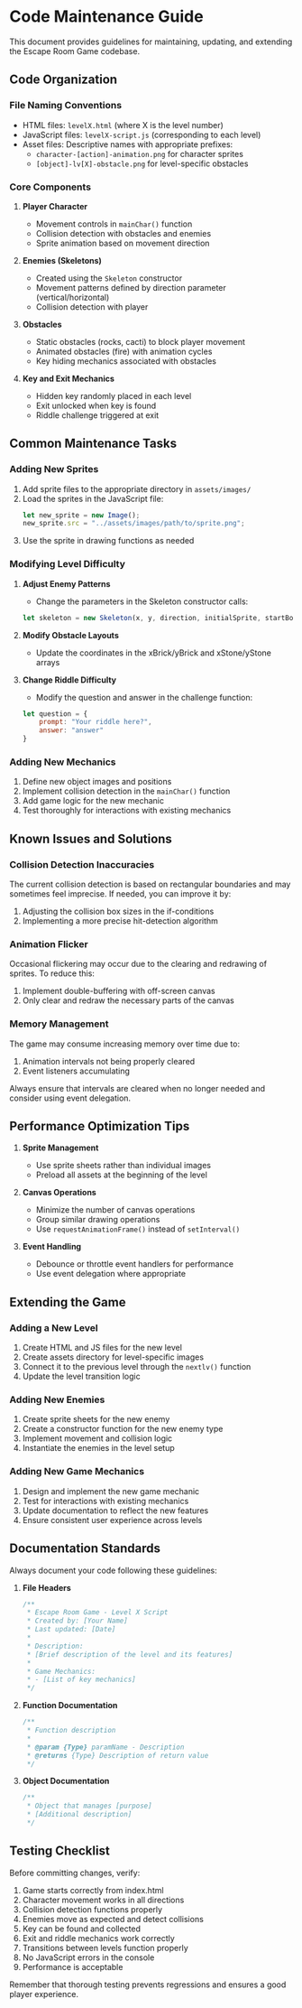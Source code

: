 # Code Maintenance Guide

This document provides guidelines for maintaining, updating, and extending the Escape Room Game codebase.

## Code Organization

### File Naming Conventions

- HTML files: `levelX.html` (where X is the level number)
- JavaScript files: `levelX-script.js` (corresponding to each level)
- Asset files: Descriptive names with appropriate prefixes:
  - `character-[action]-animation.png` for character sprites
  - `[object]-lv[X]-obstacle.png` for level-specific obstacles

### Core Components

1. **Player Character**
   - Movement controls in `mainChar()` function
   - Collision detection with obstacles and enemies
   - Sprite animation based on movement direction

2. **Enemies (Skeletons)**
   - Created using the `Skeleton` constructor
   - Movement patterns defined by direction parameter (vertical/horizontal)
   - Collision detection with player

3. **Obstacles**
   - Static obstacles (rocks, cacti) to block player movement
   - Animated obstacles (fire) with animation cycles
   - Key hiding mechanics associated with obstacles

4. **Key and Exit Mechanics**
   - Hidden key randomly placed in each level
   - Exit unlocked when key is found
   - Riddle challenge triggered at exit

## Common Maintenance Tasks

### Adding New Sprites

1. Add sprite files to the appropriate directory in `assets/images/`
2. Load the sprites in the JavaScript file:
   ```javascript
   let new_sprite = new Image();
   new_sprite.src = "../assets/images/path/to/sprite.png";
   ```
3. Use the sprite in drawing functions as needed

### Modifying Level Difficulty

1. **Adjust Enemy Patterns**
   - Change the parameters in the Skeleton constructor calls:
   ```javascript
   let skeleton = new Skeleton(x, y, direction, initialSprite, startBound, endBound);
   ```

2. **Modify Obstacle Layouts**
   - Update the coordinates in the xBrick/yBrick and xStone/yStone arrays

3. **Change Riddle Difficulty**
   - Modify the question and answer in the challenge function:
   ```javascript
   let question = {
       prompt: "Your riddle here?",
       answer: "answer"
   }
   ```

### Adding New Mechanics

1. Define new object images and positions
2. Implement collision detection in the `mainChar()` function
3. Add game logic for the new mechanic
4. Test thoroughly for interactions with existing mechanics

## Known Issues and Solutions

### Collision Detection Inaccuracies

The current collision detection is based on rectangular boundaries and may sometimes feel imprecise. If needed, you can improve it by:

1. Adjusting the collision box sizes in the if-conditions
2. Implementing a more precise hit-detection algorithm

### Animation Flicker

Occasional flickering may occur due to the clearing and redrawing of sprites. To reduce this:

1. Implement double-buffering with off-screen canvas
2. Only clear and redraw the necessary parts of the canvas

### Memory Management

The game may consume increasing memory over time due to:

1. Animation intervals not being properly cleared
2. Event listeners accumulating

Always ensure that intervals are cleared when no longer needed and consider using event delegation.

## Performance Optimization Tips

1. **Sprite Management**
   - Use sprite sheets rather than individual images
   - Preload all assets at the beginning of the level

2. **Canvas Operations**
   - Minimize the number of canvas operations
   - Group similar drawing operations
   - Use `requestAnimationFrame()` instead of `setInterval()`

3. **Event Handling**
   - Debounce or throttle event handlers for performance
   - Use event delegation where appropriate

## Extending the Game

### Adding a New Level

1. Create HTML and JS files for the new level
2. Create assets directory for level-specific images
3. Connect it to the previous level through the `nextlv()` function
4. Update the level transition logic

### Adding New Enemies

1. Create sprite sheets for the new enemy
2. Create a constructor function for the new enemy type
3. Implement movement and collision logic
4. Instantiate the enemies in the level setup

### Adding New Game Mechanics

1. Design and implement the new game mechanic
2. Test for interactions with existing mechanics
3. Update documentation to reflect the new features
4. Ensure consistent user experience across levels

## Documentation Standards

Always document your code following these guidelines:

1. **File Headers**
   ```javascript
   /**
    * Escape Room Game - Level X Script
    * Created by: [Your Name]
    * Last updated: [Date]
    * 
    * Description:
    * [Brief description of the level and its features]
    * 
    * Game Mechanics:
    * - [List of key mechanics]
    */
   ```

2. **Function Documentation**
   ```javascript
   /**
    * Function description
    * 
    * @param {Type} paramName - Description
    * @returns {Type} Description of return value
    */
   ```

3. **Object Documentation**
   ```javascript
   /**
    * Object that manages [purpose]
    * [Additional description]
    */
   ```

## Testing Checklist

Before committing changes, verify:

1. Game starts correctly from index.html
2. Character movement works in all directions
3. Collision detection functions properly
4. Enemies move as expected and detect collisions
5. Key can be found and collected
6. Exit and riddle mechanics work correctly
7. Transitions between levels function properly
8. No JavaScript errors in the console
9. Performance is acceptable

Remember that thorough testing prevents regressions and ensures a good player experience.
